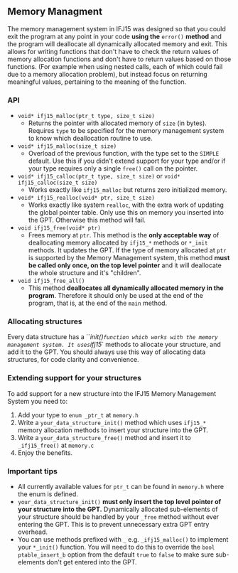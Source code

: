 ## Memory Managment

The memory management system in IFJ15 was designed so that you could exit the program at any point in your code **using the** `error()` **method** and the program will deallocate all dynamically allocated memory and exit. This allows for writing functions that don't have to check the return values of memory allocation functions and don't have to return values based on those functions. (For example when using nested calls, each of which could fail due to a memory allocation problem), but instead focus on returning meaningful values, pertaining to the meaning of the function.

### API

- `void* ifj15_malloc(ptr_t type, size_t size)`
  - Returns the pointer with allocated memory of `size` (in bytes). Requires `type` to be specified for the memory management system to know which deallocation routine to use.
- `void* ifj15_malloc(size_t size)`
  - Overload of the previous function, with the type set to the `SIMPLE` default. Use this if you didn't extend support for your type and/or if your type requires only a single `free()` call on the pointer.
- `void* ifj15_calloc(ptr_t type, size_t size)` or `void* ifj15_calloc(size_t size)`
  - Works exactly like `ifj15_malloc` but returns zero initialized memory.
- `void* ifj15_realloc(void* ptr, size_t size)`
  - Works exactly like system `realloc`, with the extra work of updating the global pointer table. Only use this on memory you inserted into the GPT. Otherwise this method will fail.
- `void ifj15_free(void* ptr)`
  - Frees memory at `ptr`. This method is the **only acceptable way** of deallocating memory allocated by `ifj15_*` methods or `*_init` methods. It updates the GPT. If the type of memory allocated at `ptr` is supported by the Memory Management system, this method **must be called only once, on the top level pointer** and it will deallocate the whole structure and it's "children".
- `void ifj15_free_all()`
  - This method **deallocates all dynamically allocated memory in the program**. Therefore it should only be used at the end of the program, that is, at the end of the `main` method.

### Allocating structures

Every data structure has a ``*_init()` function which works with the memory management system. It uses `ifj15_*` methods to allocate your structure, and add it to the GPT. You should always use this way of allocating data structures, for code clarity and convenience.

### Extending support for your structures

To add support for a new structure into the IFJ15 Memory Management System you need to:

1. Add your type to `enum _ptr_t` at `memory.h`
2. Write a `your_data_structure_init()` method which uses `ifj15_*` memory allocation methods to insert your structure into the GPT.
3. Write a `your_data_structure_free()` method and insert it to `_ifj15_free()` at `memory.c`
4. Enjoy the benefits.

### Important tips

- All currently available values for `ptr_t` can be found in `memory.h` where the enum is defined.
- `your_data_structure_init()` **must only insert the top level pointer of your structure into the GPT.** Dynamically allocated sub-elements of your structure should be handled by your `_free` method without ever entering the GPT. This is to prevent unnecessary extra GPT entry overhead.
- You can use methods prefixed with `_` e.g. `_ifj15_malloc()` to implement your `*_init()` function. You will need to do this to override the `bool ptable_insert_b` option from the default `true` to `false` to make sure sub-elements don't get entered into the GPT.

